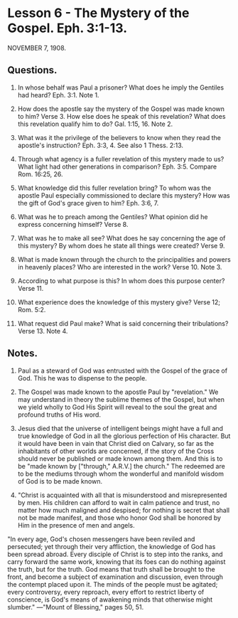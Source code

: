 # Lesson 6 - The Mystery of the Gospel. Eph. 3:1-13.

NOVEMBER 7, 1908.

## Questions.

1. In whose behalf was Paul a prisoner? What does he imply the Gentiles had heard? Eph. 3:1. Note 1.

2. How does the apostle say the mystery of the Gospel was made known to him? Verse 3. How else does he speak of this revelation? What does this revelation qualify him to do? Gal. 1:15, 16. Note 2.

3. What was it the privilege of the believers to know when they read the apostle's instruction? Eph. 3:3, 4. See also 1 Thess. 2:13.

4. Through what agency is a fuller revelation of this mystery made to us? What light had other generations in comparison? Eph. 3:5. Compare Rom. 16:25, 26.

5. What knowledge did this fuller revelation bring? To whom was the apostle Paul especially commissioned to declare this mystery? How was the gift of God's grace given to him? Eph. 3:6, 7.

6. What was he to preach among the Gentiles? What opinion did he express concerning himself? Verse 8.

7. What was he to make all see? What does he say concerning the age of this mystery? By whom does he state all things were created? Verse 9.

8. What is made known through the church to the principalities and powers in heavenly places? Who are interested in the work? Verse 10. Note 3.

9. According to what purpose is this? In whom does this purpose center? Verse 11.

10. What experience does the knowledge of this mystery give? Verse 12; Rom. 5:2.

11. What request did Paul make? What is said concerning their tribulations? Verse 13. Note 4.

## Notes.

1. Paul as a steward of God was entrusted with the Gospel of the grace of God. This he was to dispense to the people.

2. The Gospel was made known to the apostle Paul by "revelation." We may understand in theory the sublime themes of the Gospel, but when we yield wholly to God His Spirit will reveal to the soul the great and profound truths of His word.

3. Jesus died that the universe of intelligent beings might have a full and true knowledge of God in all the glorious perfection of His character. But it would have been in vain that Christ died on Calvary, so far as the inhabitants of other worlds are concerned, if the story of the Cross should never be published or made known among them. And this is to be "made known by ["through," A.R.V.] the church." The redeemed are to be the mediums through whom the wonderful and manifold wisdom of God is to be made known.

4. "Christ is acquainted with all that is misunderstood and misrepresented by men. His children can afford to wait in calm patience and trust, no matter how much maligned and despised; for nothing is secret that shall not be made manifest, and those who honor God shall be honored by Him in the presence of men and angels.

"In every age, God's chosen messengers have been reviled and persecuted; yet through their very affliction, the knowledge of God has been spread abroad. Every disciple of Christ is to step into the ranks, and carry forward the same work, knowing that its foes can do nothing against the truth, but for the truth. God means that truth shall be brought to the front, and become a subject of examination and discussion, even through the contempt placed upon it. The minds of the people must be agitated; every controversy, every reproach, every effort to restrict liberty of conscience, is God's means of awakening minds that otherwise might slumber." —"Mount of Blessing," pages 50, 51.